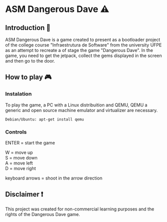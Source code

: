 # ASM Dangerous Dave :warning:

## Introduction 📖

ASM Dangerous Dave is a game created to present as a bootloader project of the college course "Infraestrutura de Software" from the university UFPE as an attempt to recreate a of stage the game "Dangerous Dave".
In the game, you need to get the jetpack, collect the gems displayed in the screen and then go to the door.

## How to play 🎮

### Instalation

To play the game, a PC with a Linux distribuition and QEMU, QEMU a generic and open source machine emulator and virtualizer are necessary.

```
Debian/Ubuntu: apt-get install qemu
```

### Controls

ENTER = start the game

W = move up  
S = move down  
A = move left  
D = move right

keyboard arrows = shoot in the arrow direction

## Disclaimer ❗

This project was created for non-commercial learning purposes and the rights of the Dangerous Dave game.


